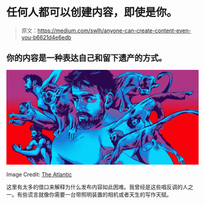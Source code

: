 # 任何人都可以创建内容，即使是你。

> 原文：<https://medium.com/swlh/anyone-can-create-content-even-you-b6621d4e6edb>

## 你的内容是一种表达自己和留下遗产的方式。

![](img/ded07f54f7371935f099c3fb83979b3e.png)

Image Credit: [The Atlantic](https://www.theatlantic.com/health/archive/2018/08/ido-portal-the-player/566687/)

这里有太多的借口来解释为什么发布内容如此困难。我曾经是这些唱反调的人之一。有些谎言就像你需要一台带照明装置的相机或者天生的写作天赋。